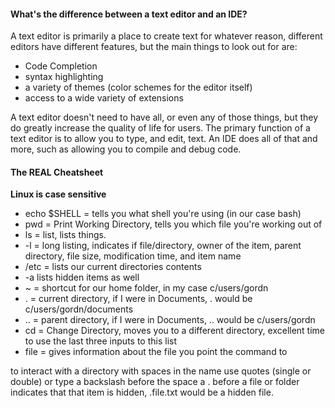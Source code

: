 #### What's the difference between a text editor and an IDE?

A text editor is primarily a place to create text for whatever reason, different editors have different features, but the main things to look out for are:
- Code Completion
- syntax highlighting
- a variety of themes (color schemes for the editor itself)
- access to a wide variety of extensions

A text editor doesn't need to have all, or even any of those things, but they do greatly increase the quality of life for users. The primary function of a text editor is to allow you to type, and edit, text. An IDE does all of that and more, such as allowing you to compile and debug code.


#### The REAL Cheatsheet
**Linux is case sensitive**
- echo $SHELL = tells you what shell you're using (in our case bash)
- pwd = Print Working Directory, tells you which file you're working out of
- ls = list, lists things.
 - -l = long listing, indicates if file/directory, owner of the item, parent directory, file size, modification time, and item name
 - /etc = lists our current directories contents
 -  -a lists hidden items as well
- ~ = shortcut for our home folder, in my case c/users/gordn
- . = current directory, if I were in Documents, . would be c/users/gordn/documents
- .. = parent directory, if I were in Documents, .. would be c/users/gordn
- cd = Change Directory, moves you to a different directory, excellent time to use the last three inputs to this list
- file = gives information about the file you point the command to

to interact with a directory with spaces in the name use quotes (single or double) or type a backslash before the space
a . before a file or folder indicates that that item is hidden, .file.txt would be a hidden file.
